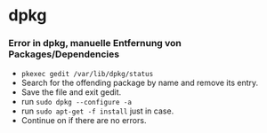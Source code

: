 # dpkg



### Error in dpkg, manuelle Entfernung von Packages/Dependencies

* `pkexec gedit /var/lib/dpkg/status`
* Search for the offending package by name and remove its entry.
* Save the file and exit gedit.
* run `sudo dpkg --configure -a`
* run `sudo apt-get -f install` just in case.
* Continue on if there are no errors.
